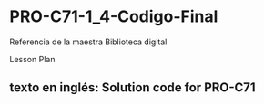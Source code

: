 # PRO-C71-1_4-Codigo-Final
Referencia de la maestra
Biblioteca digital

Lesson Plan
## texto en inglés: Solution code for PRO-C71
